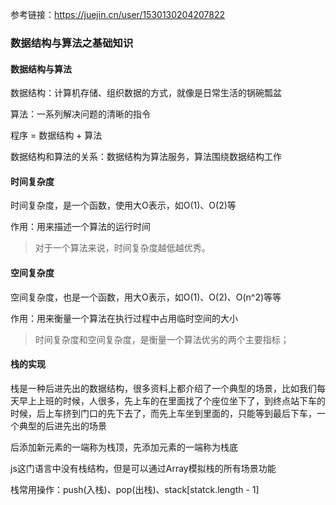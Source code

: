 参考链接：https://juejin.cn/user/1530130204207822

### 数据结构与算法之基础知识

#### 数据结构与算法

数据结构：计算机存储、组织数据的方式，就像是日常生活的锅碗瓢盆

算法：一系列解决问题的清晰的指令

程序 = 数据结构 + 算法

数据结构和算法的关系：数据结构为算法服务，算法围绕数据结构工作

#### 时间复杂度

时间复杂度，是一个函数，使用大O表示，如O(1)、O(2)等

作用：用来描述一个算法的运行时间

> 对于一个算法来说，时间复杂度越低越优秀。

#### 空间复杂度

空间复杂度，也是一个函数，用大O表示，如O(1)、O(2)、O(n^2)等等

作用：用来衡量一个算法在执行过程中占用临时空间的大小

> 时间复杂度和空间复杂度，是衡量一个算法优劣的两个主要指标；

#### 栈的实现

栈是一种后进先出的数据结构，很多资料上都介绍了一个典型的场景，比如我们每天早上上班的时候，人很多，先上车的在里面找了个座位坐下了，到终点站下车的时候，后上车挤到门口的先下去了，而先上车坐到里面的，只能等到最后下车，一个典型的后进先出的场景

后添加新元素的一端称为栈顶，先添加元素的一端称为栈底

js这门语言中没有栈结构，但是可以通过Array模拟栈的所有场景功能

栈常用操作：push(入栈)、pop(出栈)、stack[statck.length - 1]